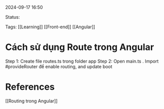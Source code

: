 
2024-09-17 16:50

Status:

Tags: [[Learning]] [[Front-end]] [[Angular]]

# Cách sử dụng Route trong Angular


   Step 1:     Create file routes.ts trong folder app
   Step 2:     Open main.ts   . Import  #provideRouter   để enable routing, and update boot

# References


[[Routing trong Angular]]


